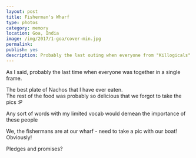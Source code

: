 ```yaml
---
layout: post
title: Fisherman's Wharf
type: photos
category: memory
location: Goa, India
image: /img/2017/1-goa/cover-min.jpg 
permalink: 
publish: yes
description: Probably the last outing when everyone from "Killogicals" together. We decided to go to Fisherman's Wharf - the famous authentic Goan cuisine restaurant chain.
---
```

<!-- http://compressjpeg.com -->
<!-- http://compressimage.toolur.com/ 1024, 400-->
<p class="center"><img src="{{site.baseurl}}/img/2017/1-goa/cover.jpg" alt="">As I said, probably the last time when everyone was together in a single frame.</p>

<p class="center"><img src="{{site.baseurl}}/img/2017/1-goa/1.jpg" alt="">The best plate of Nachos that I have ever eaten. <br>The rest of the food was probably so delicious that we forgot to take the pics :P</p>

<p class="center"><img src="{{site.baseurl}}/img/2017/1-goa/2.jpg" alt="">Any sort of words with my limited vocab would demean the importance of these people</p>

<p class="center"><img src="{{site.baseurl}}/img/2017/1-goa/3.jpg" alt="">We, the fishermans are at our wharf - need to take a pic with our boat! Obviously!</p>

<p class="center"><img src="{{site.baseurl}}/img/2017/1-goa/4.jpg" alt="">Pledges and promises?</p>


